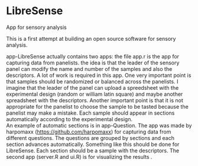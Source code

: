 # LibreSense
App for sensory analysis

This is  a first attempt  at building  an open source software for sensory analysis.

app-LibreSense actually contains two apps:
the file app.r is  the app for capturing data from  panelists. the idea is that the leader of the sensory panel can modify the name and  number of the samples and also the descriptors. 
A lot of work is required in this app.
One  very important point is that samples  should be randomized or balanced  across the panelists. I imagine that the leader of the panel can upload a spreedsheet with the experimental design  (random or william latin square) and maybe another spreadsheet with the descriptors.
Another important point is that it is not appropriate for the panelist to choose the sample to be tasted because the panelist may make a mistake.  Each sample should appear in sections automatically according to the experimental design.  
An example of automatic sections is in app-Question. The app was made by harpomaxx (https://github.com/harpomaxx) for capturing data from different questions. The questions are grouped by sections and each section advances automatically. Something like this should be done for LibreSense. Each section should be a sample  with the descriptors.
The  second app (server.R and ui.R) is for visualizing the results
. 
